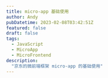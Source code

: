 ```yaml
---
title: micro-app 基础使用
author: Andy
pubDatetime: 2023-02-08T03:42:51Z
featured: false
draft: false
tags:
  - JavaScript
  - MicroApp
  - MicroFrontend
description:
  "京东的微前端框架 micro-app 的基础使用"
---
```








